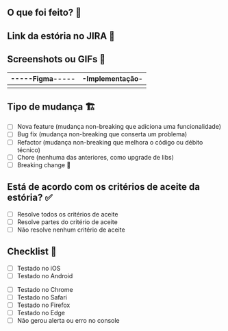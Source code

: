 ## O que foi feito? 📝

<!-- explicação do que foi feito -->

## Link da estória no JIRA 🔗

<!-- cole o link do jira -->

## Screenshots ou GIFs 📸 

<!-- dica: use o KAP ou tire um print com cmd + shift + 5 -->

|-----Figma-----|-Implementação-|
|:-------------:|:-------------:|
|<!----aqui---->|<!----aqui---->|

## Tipo de mudança 🏗

- [ ] Nova feature (mudança non-breaking que adiciona uma funcionalidade)
- [ ] Bug fix (mudança non-breaking que conserta um problema)
- [ ] Refactor (mudança non-breaking que melhora o código ou débito técnico)
- [ ] Chore (nenhuma das anteriores, como upgrade de libs)
- [ ] Breaking change 🚨

## Está de acordo com os critérios de aceite da estória? ✅

- [ ] Resolve todos os critérios de aceite
- [ ] Resolve partes do critério de aceite
- [ ] Não resolve nenhum critério de aceite

## Checklist 🧐

<!-- mobile -->
- [ ] Testado no iOS
- [ ] Testado no Android
<!-- web -->
- [ ] Testado no Chrome
- [ ] Testado no Safari
- [ ] Testado no Firefox
- [ ] Testado no Edge
- [ ] Não gerou alerta ou erro no console
